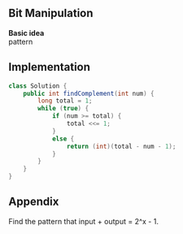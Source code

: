 **Bit Manipulation**  
---
**Basic idea**  
pattern

Implementation
---
```java
class Solution {
    public int findComplement(int num) {
        long total = 1;
        while (true) {
            if (num >= total) {
                total <<= 1;
            }
            else {
                return (int)(total - num - 1);
            }
        }
    }
}
```
**Appendix**
---
Find the pattern that input + output = 2^x - 1.